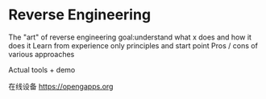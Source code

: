 # Reverse Engineering

The "art" of reverse engineering
	goal:understand what x does and how it does it
	Learn from experience 
	only principles and start point
Pros / cons of various approaches

Actual tools + demo

在线设备
https://opengapps.org